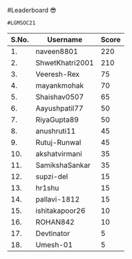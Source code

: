 #Leaderboard 😎
```
#LGMSOC21
```

| S.No. | Username           | Score |
| ----  | -----------        |-------|
| 1.    | naveen8801         | 220   |
| 2.    | ShwetKhatri2001    | 210   |
| 3.    | Veeresh-Rex        | 75    |
| 4.    | mayankmohak        | 70    |
| 5.    | Shaishav0507       | 65    |
| 6.    | Aayushpatil77      | 50    |
| 7.    | RiyaGupta89        | 50    |
| 8.    | anushruti11        | 45    |
| 9.    | Rutuj-Runwal       | 45    |
| 10.   | akshatvirmani      | 35    |
| 11.   | SamikshaSankar     | 35    |
| 12.   | supzi-del          | 15    |
| 13.   | hr1shu             | 15    |
| 14.   | pallavi-1812       | 15    |
| 15.   | ishitakapoor26     | 10    |
| 16.   | ROHAN842           | 10    |
| 17.   | Devtinator         | 5     |
| 18.   | Umesh-01           | 5     |
